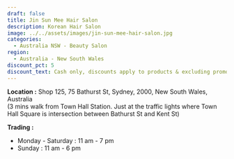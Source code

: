 ```yaml
---
draft: false
title: Jin Sun Mee Hair Salon
description: Korean Hair Salon
image: ../../assets/images/jin-sun-mee-hair-salon.jpg
categories:
  - Australia NSW - Beauty Salon
region:
  - Australia - New South Wales
discount_pct: 5
discount_text: Cash only, discounts apply to products & excluding promotions
---
```

**Location :** Shop 125, 75 Bathurst St, Sydney, 2000, New South Wales, Australia\
(3 mins walk from Town Hall Station. Just at the traffic lights where Town Hall Square is intersection between Bathurst St and Kent St)

**Trading :**

* Monday - Saturday : 11 am - 7 pm
* Sunday : 11 am - 6 pm
